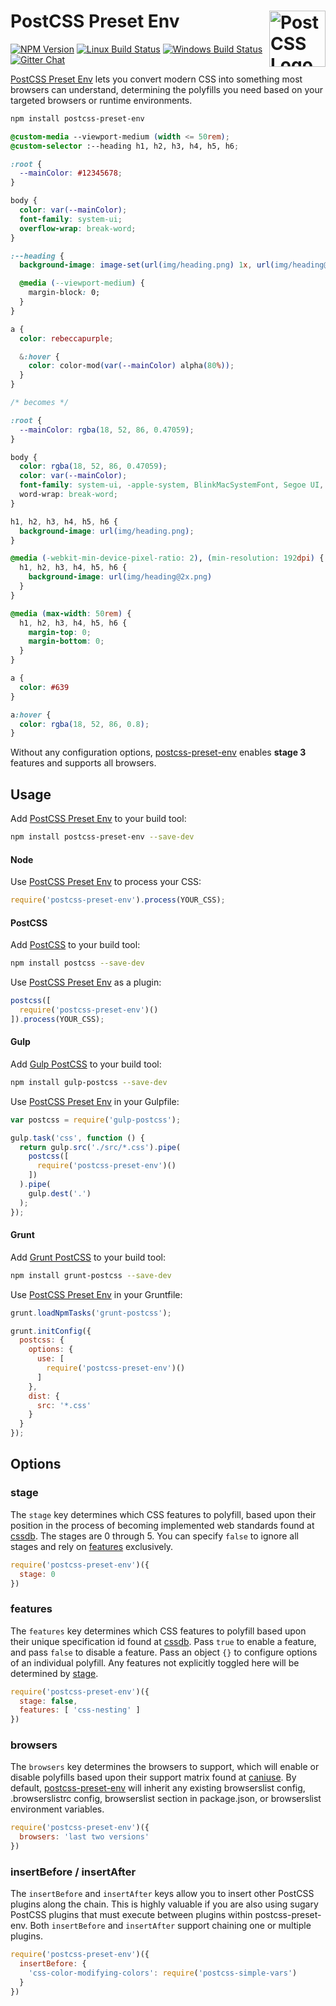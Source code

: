 # PostCSS Preset Env [<img src="https://postcss.github.io/postcss/logo.svg" alt="PostCSS Logo" width="90" height="90" align="right">][postcss]

[![NPM Version][npm-img]][npm-url]
[![Linux Build Status][cli-img]][cli-url]
[![Windows Build Status][win-img]][win-url]
[![Gitter Chat][git-img]][git-url]

[PostCSS Preset Env] lets you convert modern CSS into something most browsers
can understand, determining the polyfills you need based on your targeted
browsers or runtime environments.

```sh
npm install postcss-preset-env
```

```css
@custom-media --viewport-medium (width <= 50rem);
@custom-selector :--heading h1, h2, h3, h4, h5, h6;

:root {
  --mainColor: #12345678;
}

body {
  color: var(--mainColor);
  font-family: system-ui;
  overflow-wrap: break-word;
}

:--heading {
  background-image: image-set(url(img/heading.png) 1x, url(img/heading@2x.png) 2x);

  @media (--viewport-medium) {
    margin-block: 0;
  }
}

a {
  color: rebeccapurple;

  &:hover {
    color: color-mod(var(--mainColor) alpha(80%));
  }
}

/* becomes */

:root {
  --mainColor: rgba(18, 52, 86, 0.47059);
}

body {
  color: rgba(18, 52, 86, 0.47059);
  color: var(--mainColor);
  font-family: system-ui, -apple-system, BlinkMacSystemFont, Segoe UI, Roboto, Oxygen, Ubuntu, Cantarell, Droid Sans, Helvetica Neue;
  word-wrap: break-word;
}

h1, h2, h3, h4, h5, h6 {
  background-image: url(img/heading.png);
}

@media (-webkit-min-device-pixel-ratio: 2), (min-resolution: 192dpi) {
  h1, h2, h3, h4, h5, h6 {
    background-image: url(img/heading@2x.png)
  }
}

@media (max-width: 50rem) {
  h1, h2, h3, h4, h5, h6 {
    margin-top: 0;
    margin-bottom: 0;
  }
}

a {
  color: #639
}

a:hover {
  color: rgba(18, 52, 86, 0.8);
}
```

Without any configuration options, [postcss-preset-env] enables **stage 3**
features and supports all browsers.

## Usage

Add [PostCSS Preset Env] to your build tool:

```sh
npm install postcss-preset-env --save-dev
```

#### Node

Use [PostCSS Preset Env] to process your CSS:

```js
require('postcss-preset-env').process(YOUR_CSS);
```

#### PostCSS

Add [PostCSS] to your build tool:

```sh
npm install postcss --save-dev
```

Use [PostCSS Preset Env] as a plugin:

```js
postcss([
  require('postcss-preset-env')()
]).process(YOUR_CSS);
```

#### Gulp

Add [Gulp PostCSS] to your build tool:

```sh
npm install gulp-postcss --save-dev
```

Use [PostCSS Preset Env] in your Gulpfile:

```js
var postcss = require('gulp-postcss');

gulp.task('css', function () {
  return gulp.src('./src/*.css').pipe(
    postcss([
      require('postcss-preset-env')()
    ])
  ).pipe(
    gulp.dest('.')
  );
});
```

#### Grunt

Add [Grunt PostCSS] to your build tool:

```sh
npm install grunt-postcss --save-dev
```

Use [PostCSS Preset Env] in your Gruntfile:

```js
grunt.loadNpmTasks('grunt-postcss');

grunt.initConfig({
  postcss: {
    options: {
      use: [
        require('postcss-preset-env')()
      ]
    },
    dist: {
      src: '*.css'
    }
  }
});
```

## Options

### stage

The `stage` key determines which CSS features to polyfill, based upon their
position in the process of becoming implemented web standards found at [cssdb].
The stages are 0 through 5. You can specify `false` to ignore all stages and
rely on [features](#features) exclusively.

```js
require('postcss-preset-env')({
  stage: 0
})
```

### features

The `features` key determines which CSS features to polyfill based upon their
unique specification id found at [cssdb]. Pass `true` to enable a feature, and
pass `false` to disable a feature. Pass an object `{}` to configure options of
an individual polyfill. Any features not explicitly toggled here will be
determined by [stage](#stage).

```js
require('postcss-preset-env')({
  stage: false,
  features: [ 'css-nesting' ]
})
```

### browsers

The `browsers` key determines the browsers to support, which will enable or
disable polyfills based upon their support matrix found at [caniuse].
By default, [postcss-preset-env] will inherit any existing browserslist config,
.browserslistrc config, browserslist section in package.json, or browserslist
environment variables.

```js
require('postcss-preset-env')({
  browsers: 'last two versions'
})
```

### insertBefore / insertAfter

The `insertBefore` and `insertAfter` keys allow you to insert other PostCSS
plugins along the chain. This is highly valuable if you are also using sugary
PostCSS plugins that must execute between plugins within postcss-preset-env.
Both `insertBefore` and `insertAfter` support chaining one or multiple plugins.

```js
require('postcss-preset-env')({
  insertBefore: {
    'css-color-modifying-colors': require('postcss-simple-vars')
  }
})
```

[npm-url]: https://www.npmjs.com/package/postcss-preset-env
[npm-img]: https://img.shields.io/npm/v/postcss-preset-env.svg
[cli-url]: https://travis-ci.org/jonathantneal/postcss-preset-env
[cli-img]: https://img.shields.io/travis/jonathantneal/postcss-preset-env.svg
[win-url]: https://ci.appveyor.com/project/jonathantneal/postcss-preset-env
[win-img]: https://img.shields.io/appveyor/ci/jonathantneal/postcss-preset-env.svg
[git-url]: https://gitter.im/postcss/postcss
[git-img]: https://img.shields.io/badge/chat-gitter-blue.svg

[PostCSS Preset Env]: https://github.com/jonathantneal/postcss-preset-env
[PostCSS]: https://github.com/postcss/postcss
[Gulp PostCSS]: https://github.com/postcss/gulp-postcss
[Grunt PostCSS]: https://github.com/nDmitry/grunt-postcss
[cssdb]: https://jonathantneal.github.io/css-db/
[caniuse]: https://caniuse.com/
[postcss-preset-env]: https://github.com/jonathantneal/postcss-preset-env/
